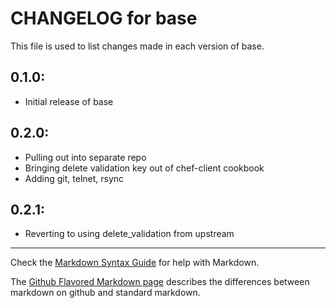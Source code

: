 # CHANGELOG for base

This file is used to list changes made in each version of base.

## 0.1.0:

* Initial release of base

## 0.2.0:

- Pulling out into separate repo
- Bringing delete validation key out of chef-client cookbook
- Adding git, telnet, rsync

## 0.2.1:

- Reverting to using delete_validation from upstream

- - -
Check the [Markdown Syntax Guide](http://daringfireball.net/projects/markdown/syntax) for help with Markdown.

The [Github Flavored Markdown page](http://github.github.com/github-flavored-markdown/) describes the differences between markdown on github and standard markdown.
